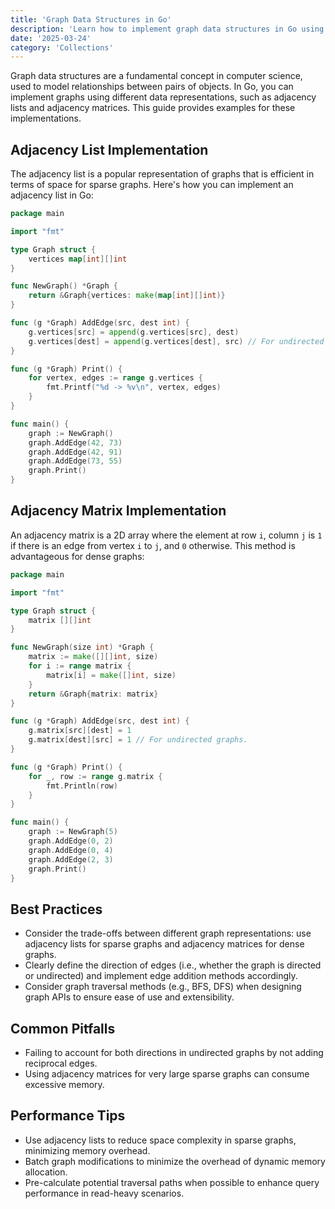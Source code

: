 ```yaml
---
title: 'Graph Data Structures in Go'
description: 'Learn how to implement graph data structures in Go using adjacency list and matrix representations'
date: '2025-03-24'
category: 'Collections'
---
```


Graph data structures are a fundamental concept in computer science, used to model relationships between pairs of objects. In Go, you can implement graphs using different data representations, such as adjacency lists and adjacency matrices. This guide provides examples for these implementations.

## Adjacency List Implementation

The adjacency list is a popular representation of graphs that is efficient in terms of space for sparse graphs. Here's how you can implement an adjacency list in Go:

```go
package main

import "fmt"

type Graph struct {
	vertices map[int][]int
}

func NewGraph() *Graph {
	return &Graph{vertices: make(map[int][]int)}
}

func (g *Graph) AddEdge(src, dest int) {
	g.vertices[src] = append(g.vertices[src], dest)
	g.vertices[dest] = append(g.vertices[dest], src) // For undirected graphs.
}

func (g *Graph) Print() {
	for vertex, edges := range g.vertices {
		fmt.Printf("%d -> %v\n", vertex, edges)
	}
}

func main() {
	graph := NewGraph()
	graph.AddEdge(42, 73)
	graph.AddEdge(42, 91)
	graph.AddEdge(73, 55)
	graph.Print()
}
```

## Adjacency Matrix Implementation

An adjacency matrix is a 2D array where the element at row `i`, column `j` is `1` if there is an edge from vertex `i` to `j`, and `0` otherwise. This method is advantageous for dense graphs:

```go
package main

import "fmt"

type Graph struct {
	matrix [][]int
}

func NewGraph(size int) *Graph {
	matrix := make([][]int, size)
	for i := range matrix {
		matrix[i] = make([]int, size)
	}
	return &Graph{matrix: matrix}
}

func (g *Graph) AddEdge(src, dest int) {
	g.matrix[src][dest] = 1
	g.matrix[dest][src] = 1 // For undirected graphs.
}

func (g *Graph) Print() {
	for _, row := range g.matrix {
		fmt.Println(row)
	}
}

func main() {
	graph := NewGraph(5)
	graph.AddEdge(0, 2)
	graph.AddEdge(0, 4)
	graph.AddEdge(2, 3)
	graph.Print()
}
```

## Best Practices

- Consider the trade-offs between different graph representations: use adjacency lists for sparse graphs and adjacency matrices for dense graphs.
- Clearly define the direction of edges (i.e., whether the graph is directed or undirected) and implement edge addition methods accordingly.
- Consider graph traversal methods (e.g., BFS, DFS) when designing graph APIs to ensure ease of use and extensibility.

## Common Pitfalls

- Failing to account for both directions in undirected graphs by not adding reciprocal edges.
- Using adjacency matrices for very large sparse graphs can consume excessive memory.

## Performance Tips

- Use adjacency lists to reduce space complexity in sparse graphs, minimizing memory overhead.
- Batch graph modifications to minimize the overhead of dynamic memory allocation.
- Pre-calculate potential traversal paths when possible to enhance query performance in read-heavy scenarios.